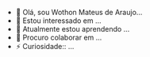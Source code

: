 - 👋 Olá, sou Wothon Mateus de Araujo...
- 👀 Estou interessado em ...
- 🌱 Atualmente estou aprendendo ...
- 💞️ Procuro colaborar em  ...
- ⚡ Curiosidade:: ...

<!---
Wothon  Mateus/Wothon Mateus is a  special repository because its  README.md`(th is file) apears on your GitHub profile.
You can clicking the Preview link to take a look at your changs. 
--->
